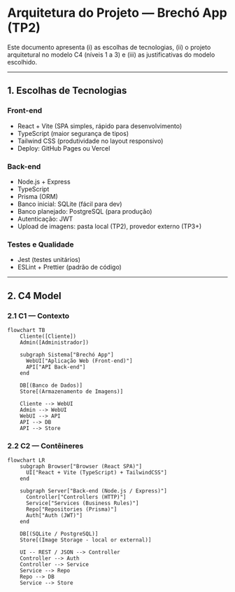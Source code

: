 # Arquitetura do Projeto — Brechó App (TP2)

Este documento apresenta (i) as escolhas de tecnologias, (ii) o projeto arquitetural no modelo C4 (níveis 1 a 3) e (iii) as justificativas do modelo escolhido.

---

## 1. Escolhas de Tecnologias

### Front-end
- React + Vite (SPA simples, rápido para desenvolvimento)
- TypeScript (maior segurança de tipos)
- Tailwind CSS (produtividade no layout responsivo)
- Deploy: GitHub Pages ou Vercel

### Back-end
- Node.js + Express
- TypeScript
- Prisma (ORM)
- Banco inicial: SQLite (fácil para dev)
- Banco planejado: PostgreSQL (para produção)
- Autenticação: JWT
- Upload de imagens: pasta local (TP2), provedor externo (TP3+)

### Testes e Qualidade
- Jest (testes unitários)
- ESLint + Prettier (padrão de código)

---

## 2. C4 Model

### 2.1 C1 — Contexto

```mermaid
flowchart TB
    Cliente([Cliente])
    Admin([Administrador])

    subgraph Sistema["Brechó App"]
      WebUI["Aplicação Web (Front-end)"]
      API["API Back-end"]
    end

    DB[(Banco de Dados)]
    Store[(Armazenamento de Imagens)]

    Cliente --> WebUI
    Admin --> WebUI
    WebUI --> API
    API --> DB
    API --> Store
```
### 2.2 C2 — Contêineres
```mermaid
flowchart LR
    subgraph Browser["Browser (React SPA)"]
      UI["React + Vite (TypeScript) + TailwindCSS"]
    end

    subgraph Server["Back-end (Node.js / Express)"]
      Controller["Controllers (HTTP)"]
      Service["Services (Business Rules)"]
      Repo["Repositories (Prisma)"]
      Auth["Auth (JWT)"]
    end

    DB[(SQLite / PostgreSQL)]
    Store[(Image Storage - local or external)]

    UI -- REST / JSON --> Controller
    Controller --> Auth
    Controller --> Service
    Service --> Repo
    Repo --> DB
    Service --> Store

